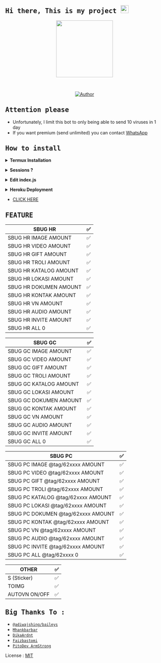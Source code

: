 ## <samp> Hi there, This is my project <img src="https://media.giphy.com/media/hvRJCLFzcasrR4ia7z/giphy.gif" width="25"> </samp>

<p align="center">
<img src="https://avatars.githubusercontent.com/PitoDevID" height="180" style="margin-left: auto;margin-right: auto;display: block;">
</p>

</br>
<p align="center">
<a href="https://github.com/PitoDevID"><img title="Author" src="https://img.shields.io/badge/Author-Zann-red.svg?color=ff0000&style=for-the-badge&logo=github" /></a>  
</p>

## <samp> Attention please </samp>
* Unfortunately, I limit this bot to only being able to send 10 viruses in 1 day
* If you want premium (send unlimited) you can contact [WhatsApp](https://wa.me/50582012299)

## <samp>How to install </samp>

<b><details><summary>Termux Installation</summary></b>

* Download & Install Termux [`Click here`](https://f-droid.org/repo/com.termux_118.apk)
	
```bash
> apt update && apt upgrade
> apt install git -y
> apt install nodejs -y
> apt install ffmpeg -y
> git clone https://github.com/Zaan322/bot-bug-md
> cd bot-bug-md
> npm start
```
</details>

<!-- Edit -->
<b><details><summary>Sessions ?</summary></b>
```bash
session-md.json
```
</details>


<!-- Edit -->
<b><details><summary>Edit index.js</summary></b>
```bash
wm = "By Zann ArmStrong" [ YOUR NAME ]
urlnye = "https://github.com/Zaan322" [ LINK FOR WEBPAGE ]
fotonye = fs.readFileSync('./pict.jpg') [ JPEG FOT WEBPAGE ]
```
</details>

<!-- Installation -->
<b><details><summary>Heroku Deployment</summary></b>  

[![Deploy](https://www.herokucdn.com/deploy/button.png)](https://heroku.com/deploy)
	
<b>Requirements:</b>
* NodeJS buildpack
* FFmpeg buildpack https://github.com/jonathanong/heroku-buildpack-ffmpeg-latest.git
</details>

* [CLICK HERE](https://github.com/Zaan322/bot-bug-md/blob/master/index.js)

## <samp>FEATURE </samp>


| SBUG HR |✅|
| ------------- | ------------- |
| SBUG HR IMAGE AMOUNT |✅|
| SBUG HR VIDEO AMOUNT |✅|
| SBUG HR GIFT AMOUNT |✅|
| SBUG HR TROLI AMOUNT |✅|
| SBUG HR KATALOG AMOUNT |✅|
| SBUG HR LOKASI AMOUNT |✅|
| SBUG HR DOKUMEN AMOUNT |✅|
| SBUG HR KONTAK AMOUNT |✅|
| SBUG HR VN AMOUNT |✅|
| SBUG HR AUDIO AMOUNT |✅|
| SBUG HR INVITE AMOUNT |✅|
| SBUG HR ALL 0 |✅|

| SBUG GC |✅|
| ------------- | ------------- |
| SBUG GC IMAGE AMOUNT |✅|
| SBUG GC VIDEO AMOUNT |✅|
| SBUG GC GIFT AMOUNT |✅|
| SBUG GC TROLI AMOUNT |✅|
| SBUG GC KATALOG AMOUNT |✅|
| SBUG GC LOKASI AMOUNT |✅|
| SBUG GC DOKUMEN AMOUNT |✅|
| SBUG GC KONTAK AMOUNT |✅|
| SBUG GC VN AMOUNT |✅|
| SBUG GC AUDIO AMOUNT |✅|
| SBUG GC INVITE AMOUNT |✅|
| SBUG GC ALL 0 |✅|

| SBUG PC |✅|
| ------------- | ------------- |
| SBUG PC IMAGE @tag/62xxxx AMOUNT |✅|
| SBUG PC VIDEO @tag/62xxxx AMOUNT |✅|
| SBUG PC GIFT @tag/62xxxx AMOUNT |✅|
| SBUG PC TROLI @tag/62xxxx AMOUNT |✅|
| SBUG PC KATALOG @tag/62xxxx AMOUNT |✅|
| SBUG PC LOKASI @tag/62xxxx AMOUNT |✅|
| SBUG PC DOKUMEN @tag/62xxxx AMOUNT |✅|
| SBUG PC KONTAK @tag/62xxxx AMOUNT |✅|
| SBUG PC VN @tag/62xxxx AMOUNT |✅|
| SBUG PC AUDIO @tag/62xxxx AMOUNT |✅|
| SBUG PC INVITE @tag/62xxxx AMOUNT |✅|
| SBUG PC ALL @tag/62xxxx 0 |✅|

| OTHER |✅|
| ------------- | ------------- |
| S (Sticker) |✅|
| TOIMG |✅|
| AUTOVN ON/OFF |✅|

## <samp>  Big Thanks To :
* [`@adiwajshing/baileys`](https://github.com/adiwajshing/baileys)
* [`Mhankbarbar`](https://github.com/MhankBarBar)
* [`DikaArdnt`](https://github.com/DikaArdnt)
* [`Faizbastomi`](https://github.com/FaizBastomi)
* [`PitoDev ArmStrong`](https://github.com/PitoDevID)</samp>

License : [MIT](https://en.wikipedia.org/wiki/MIT_License)
